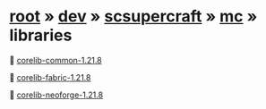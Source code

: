 # [root](/artifacts) » [dev](/artifacts/dev) » [scsupercraft](/artifacts/dev/scsupercraft) » [mc](/artifacts/dev/scsupercraft/mc) » libraries


📁 [corelib-common-1.21.8](/artifacts/dev/scsupercraft/mc/libraries/corelib-common-1.21.8)

📁 [corelib-fabric-1.21.8](/artifacts/dev/scsupercraft/mc/libraries/corelib-fabric-1.21.8)

📁 [corelib-neoforge-1.21.8](/artifacts/dev/scsupercraft/mc/libraries/corelib-neoforge-1.21.8)